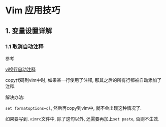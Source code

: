 # Vim 应用技巧

## 1. 变量设置详解

### 1.1 取消自动注释

参考

[vi换行自动注释](http://bbs.csdn.net/topics/320134361)

copy代码到vim中时, 如果某一行使用了注释, 那其之后的所有行都被自动添加了注释.

解决办法:

`set formatoptions=ql`, 然后再copy到vim中, 就不会出现这种情况了.

如果要写到`.vimrc`文件中, 除了这句以外, 还需要再加上`set paste`, 否则不生效.
